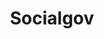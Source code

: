 ---
# This topic lives at
# https://digital.gov/topics/socialgov

slug: "socialgov"

# Topic Title
title: "Socialgov"

# description — keep it short and clear
summary: ""


# Weight
weight: 1

# For more information on managing topics,
# see https://github.com/GSA/digitalgov.gov/wiki
---